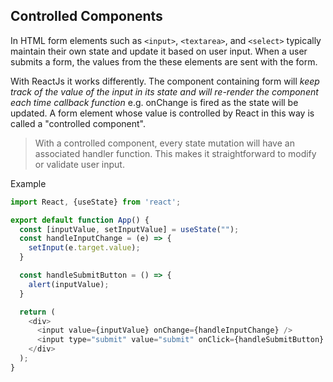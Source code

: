 ## Controlled Components
In HTML form elements such as `<input>`, `<textarea>`, and `<select>` typically maintain their own state and update it based on user input. When a user submits a form, the values from the these elements are sent with the form.

With ReactJs it works differently. The component containing form will *keep track of the value of the input in its state and will re-render the component each time callback function* e.g. onChange is fired as the state will be updated. A form element whose value is controlled by React in this way is called a "controlled component".

> With a controlled component, every state mutation will have an associated handler function. This makes it straightforward to modify or validate user input.

Example

```javascript
import React, {useState} from 'react';

export default function App() {
  const [inputValue, setInputValue] = useState("");
  const handleInputChange = (e) => {
    setInput(e.target.value);
  }

  const handleSubmitButton = () => {
    alert(inputValue);
  }

  return (
    <div>
      <input value={inputValue} onChange={handleInputChange} />
      <input type="submit" value="submit" onClick={handleSubmitButton} />
    </div>
  );
}

```
